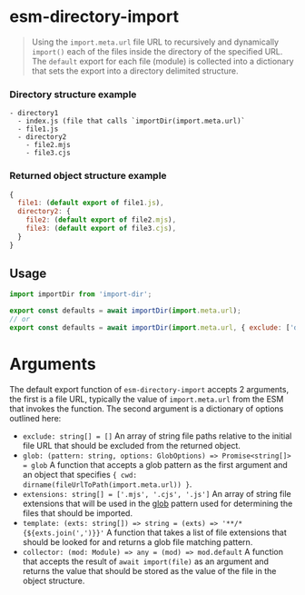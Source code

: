 # esm-directory-import

> Using the `import.meta.url` file URL to recursively and dynamically
> `import()` each of the files inside the directory of the specified URL.
> The `default` export for each file (module) is collected into a
> dictionary that sets the export into a directory delimited structure.

### Directory structure example
```
- directory1
  - index.js (file that calls `importDir(import.meta.url)`
  - file1.js
  - directory2
    - file2.mjs
    - file3.cjs
```

### Returned object structure example
```js
{
  file1: (default export of file1.js),
  directory2: {
    file2: (default export of file2.mjs),
    file3: (default export of file3.cjs),
  }
}
```

## Usage
```js
import importDir from 'import-dir';

export const defaults = await importDir(import.meta.url);
// or
export const defaults = await importDir(import.meta.url, { exclude: ['directory2/file2.mjs'] });
```

# Arguments
The default export function of `esm-directory-import` accepts 2 arguments, the first is a file URL, typically the value of `import.meta.url` from the ESM that invokes the function. The second argument is a dictionary of options outlined here:

- `exclude: string[] = []` An array of string file paths relative to the initial file URL that
  should be excluded from the returned object.
- `glob: (pattern: string, options: GlobOptions) => Promise<string[]> = glob` A function that accepts a glob pattern as the first argument and an object that specifies `{ cwd: dirname(fileUrlToPath(import.meta.url)) }`.
- `extensions: string[] = ['.mjs', '.cjs', '.js']` An array of string file extensions that will
  be used in the [glob](https://www.npmjs.com/package/glob) pattern used for determining the files that should be imported.
- `template: (exts: string[]) => string = (exts) => '**/*{${exts.join(',')}}'` A function that takes a list of file extensions that should be looked for and returns a glob file matching pattern.
- `collector: (mod: Module) => any = (mod) => mod.default` A function that accepts the result of `await import(file)` as an argument and returns the value that should be stored as the value of the file in the object structure.
